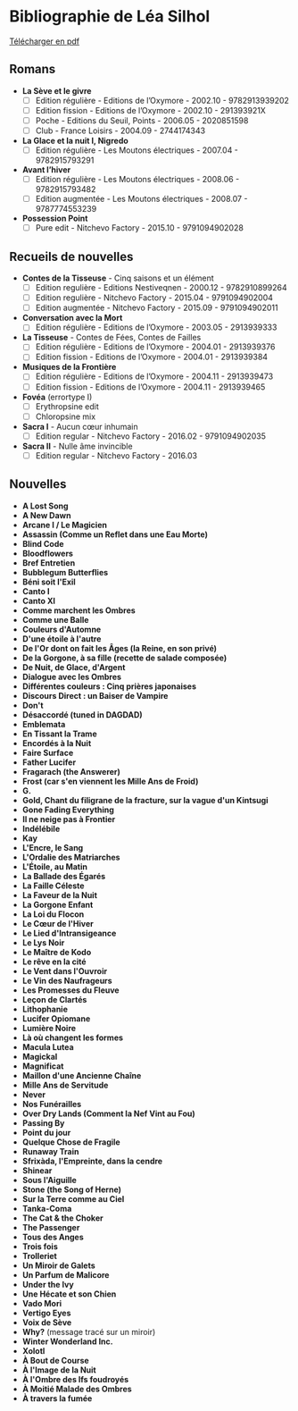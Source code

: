 # Bibliographie de Léa Silhol

[Télécharger en pdf](https://gitprint.com/luigibrosse/lea-silhol-bilbiographie/blob/master/README.md?download)

## Romans

* **La Sève et le givre**
  * [ ] Edition régulière - Editions de l’Oxymore - 2002.10 - 9782913939202
  * [ ] Edition fission - Editions de l’Oxymore - 2002.10 - 291393921X
  * [ ] Poche - Editions du Seuil, Points - 2006.05 - 2020851598
  * [ ] Club - France Loisirs - 2004.09 - 2744174343
* **La Glace et la nuit I, Nigredo**
  * [ ] Edition régulière - Les Moutons électriques - 2007.04 - 9782915793291
* **Avant l’hiver**
  * [ ] Edition régulière - Les Moutons électriques - 2008.06 - 9782915793482
  * [ ] Edition augmentée - Les Moutons électriques - 2008.07 - 9787774553239
* **Possession Point**
  * [ ] Pure edit - Nitchevo Factory - 2015.10 - 9791094902028

## Recueils de nouvelles
* **Contes de la Tisseuse** - Cinq saisons et un élément
  * [ ] Edition regulière - Editions Nestiveqnen - 2000.12 - 9782910899264
  * [ ] Edition regulière - Nitchevo Factory - 2015.04 - 9791094902004
  * [ ] Edition augmentée - Nitchevo Factory - 2015.09 - 9791094902011
* **Conversation avec la Mort**
  * [ ] Edition régulière - Editions de l’Oxymore - 2003.05 - 2913939333
* **La Tisseuse** - Contes de Fées, Contes de Failles
  * [ ] Edition régulière - Editions de l’Oxymore - 2004.01 - 2913939376
  * [ ] Edition fission - Editions de l’Oxymore - 2004.01 - 2913939384
* **Musiques de la Frontière**
  * [ ] Edition régulière - Editions de l’Oxymore - 2004.11 - 2913939473
  * [ ] Edition fission - Editions de l’Oxymore - 2004.11 - 2913939465
* **Fovéa** (errortype I)
  * [ ] Erythropsine edit
  * [ ] Chloropsine mix
* **Sacra I** - Aucun cœur inhumain
  * [ ] Edition regular - Nitchevo Factory - 2016.02 - 9791094902035
* **Sacra II** - Nulle âme invincible
  * [ ] Edition regular - Nitchevo Factory - 2016.03

## Nouvelles

* **A Lost Song**
* **A New Dawn**
* **Arcane I / Le Magicien**
* **Assassin (Comme un Reflet dans une Eau Morte)**
* **Blind Code**
* **Bloodflowers**
* **Bref Entretien**
* **Bubblegum Butterflies**
* **Béni soit l'Exil**
* **Canto I**
* **Canto XI**
* **Comme marchent les Ombres**
* **Comme une Balle**
* **Couleurs d'Automne**
* **D'une étoile à l'autre**
* **De l'Or dont on fait les Âges (la Reine, en son privé)**
* **De la Gorgone, à sa fille (recette de salade composée)**
* **De Nuit, de Glace, d'Argent**
* **Dialogue avec les Ombres**
* **Différentes couleurs : Cinq prières japonaises**
* **Discours Direct : un Baiser de Vampire**
* **Don't**
* **Désaccordé (tuned in DAGDAD)**
* **Emblemata**
* **En Tissant la Trame**
* **Encordés à la Nuit**
* **Faire Surface**
* **Father Lucifer**
* **Fragarach (the Answerer)**
* **Frost (car s'en viennent les Mille Ans de Froid)**
* **G.**
* **Gold, Chant du filigrane de la fracture, sur la vague d'un Kintsugi**
* **Gone Fading Everything**
* **Il ne neige pas à Frontier**
* **Indélébile**
* **Kay**
* **L'Encre, le Sang**
* **L'Ordalie des Matriarches**
* **L'Étoile, au Matin**
* **La Ballade des Égarés**
* **La Faille Céleste**
* **La Faveur de la Nuit**
* **La Gorgone Enfant**
* **La Loi du Flocon**
* **Le Cœur de l'Hiver**
* **Le Lied d'Intransigeance**
* **Le Lys Noir**
* **Le Maître de Kodo**
* **Le rêve en la cité**
* **Le Vent dans l'Ouvroir**
* **Le Vin des Naufrageurs**
* **Les Promesses du Fleuve**
* **Leçon de Clartés**
* **Lithophanie**
* **Lucifer Opiomane**
* **Lumière Noire**
* **Là où changent les formes**
* **Macula Lutea**
* **Magickal**
* **Magnificat**
* **Maillon d'une Ancienne Chaîne**
* **Mille Ans de Servitude**
* **Never**
* **Nos Funérailles**
* **Over Dry Lands (Comment la Nef Vint au Fou)**
* **Passing By**
* **Point du jour**
* **Quelque Chose de Fragile**
* **Runaway Train**
* **Sfrixàda, l'Empreinte, dans la cendre**
* **Shinear**
* **Sous l'Aiguille**
* **Stone (the Song of Herne)**
* **Sur la Terre comme au Ciel**
* **Tanka-Coma**
* **The Cat & the Choker**
* **The Passenger**
* **Tous des Anges**
* **Trois fois**
* **Trolleriet**
* **Un Miroir de Galets**
* **Un Parfum de Malicore**
* **Under the Ivy**
* **Une Hécate et son Chien**
* **Vado Mori**
* **Vertigo Eyes**
* **Voix de Sève**
* **Why?** (message tracé sur un miroir)
* **Winter Wonderland Inc.**
* **Xolotl**
* **À Bout de Course**
* **À l'Image de la Nuit**
* **À l'Ombre des Ifs foudroyés**
* **À Moitié Malade des Ombres**
* **À travers la fumée**
